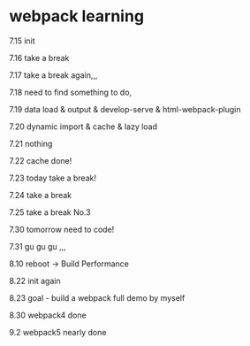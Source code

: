 # webpack learning

7.15 init

7.16 take a break

7.17 take a break again,,,

7.18 need to find something to do,

7.19 data load & output & develop-serve & html-webpack-plugin

7.20 dynamic import & cache & lazy load

7.21 nothing

7.22 cache done!

7.23 today take a break!

7.24 take a break

7.25 take a break No.3

7.30 tomorrow need to code!

7.31 gu gu gu ,,,

8.10 reboot -> Build Performance

8.22 init again

8.23 goal - build a webpack full demo by myself

8.30 webpack4 done

9.2 webpack5 nearly done